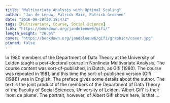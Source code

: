 ```yaml
---
title: "Multivariate Analysis with Optimal Scaling"
author: "Jan de Leeuw, Patrick Mair, Patrick Groenen"
date: "2016-09-28T20:18:47Z"
tags: [Multivariate, Course, Social Science]
link: "https://bookdown.org/jandeleeuw6/gifi/"
length_weight: "26.6%"
cover: "https://bookdown.org/jandeleeuw6/gifi/graphics/cover.jpg"
pinned: false
---
```


In 1980 members of the Department of Data Theory at the University of Leiden taught a post-doctoral course in Nonlinear Multivariate Analysis. The course content was sort-of-published, in Dutch, as Gifi (1980). The course was repeated in 1981, and this time the sort-of-published version (Gifi (1981)) was in English. The preface gives some details about the author. The text is the joint product of the members of the Department of Data Theory of the Faculty of Social Sciences, University of Leiden. ‘Albert Gifi’ is their ‘nom de plume’. The portrait, however, of Albert Gifi shown here, is that ...
